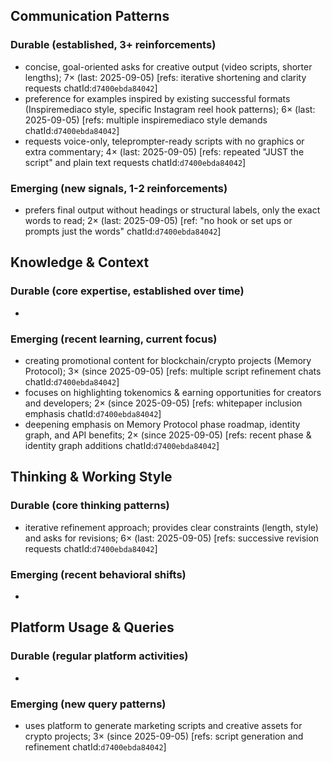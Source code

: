## Communication Patterns
### Durable (established, 3+ reinforcements)
- concise, goal-oriented asks for creative output (video scripts, shorter lengths); 7× (last: 2025-09-05) [refs: iterative shortening and clarity requests chatId:`d7400ebda84042`]
- preference for examples inspired by existing successful formats (Inspiremediaco style, specific Instagram reel hook patterns); 6× (last: 2025-09-05) [refs: multiple inspiremediaco style demands chatId:`d7400ebda84042`]
- requests voice-only, teleprompter-ready scripts with no graphics or extra commentary; 4× (last: 2025-09-05) [refs: repeated "JUST the script" and plain text requests chatId:`d7400ebda84042`]

### Emerging (new signals, 1-2 reinforcements)
- prefers final output without headings or structural labels, only the exact words to read; 2× (last: 2025-09-05) [ref: "no hook or set ups or prompts just the words" chatId:`d7400ebda84042`]

## Knowledge & Context
### Durable (core expertise, established over time)
-

### Emerging (recent learning, current focus)
- creating promotional content for blockchain/crypto projects (Memory Protocol); 3× (since 2025-09-05) [refs: multiple script refinement chats chatId:`d7400ebda84042`]
- focuses on highlighting tokenomics & earning opportunities for creators and developers; 2× (since 2025-09-05) [refs: whitepaper inclusion emphasis chatId:`d7400ebda84042`]
- deepening emphasis on Memory Protocol phase roadmap, identity graph, and API benefits; 2× (since 2025-09-05) [refs: recent phase & identity graph additions chatId:`d7400ebda84042`]

## Thinking & Working Style
### Durable (core thinking patterns)
- iterative refinement approach; provides clear constraints (length, style) and asks for revisions; 6× (last: 2025-09-05) [refs: successive revision requests chatId:`d7400ebda84042`]

### Emerging (recent behavioral shifts)
-

## Platform Usage & Queries
### Durable (regular platform activities)
-

### Emerging (new query patterns)
- uses platform to generate marketing scripts and creative assets for crypto projects; 3× (since 2025-09-05) [refs: script generation and refinement chatId:`d7400ebda84042`]